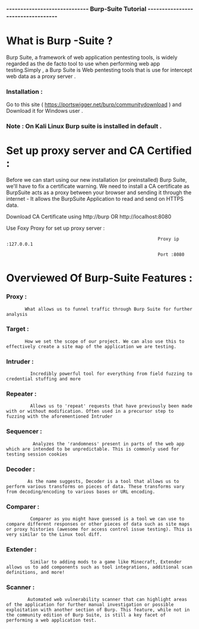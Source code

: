 ### ----------------------------- Burp-Suite Tutorial ----------------------------------


# What is Burp -Suite ?

Burp Suite, a framework of web application pentesting tools, is widely regarded as the de facto tool to use when performing web app testing.Simply ,  a Burp Suite is Web pentesting tools that is use for intercept web data as a proxy server . 

### Installation :

Go to this site ( https://portswigger.net/burp/communitydownload ) and  Download it for Windows user . 

### Note : On Kali Linux  Burp suite is installed in default .


# Set up proxy server and CA Certified :

Before we can start using our new installation (or preinstalled) Burp Suite, we'll have to fix a certificate warning. We need to install a CA certificate as BurpSuite acts as a proxy between your browser and sending it through the internet - It allows the BurpSuite Application to read and send on HTTPS data.

Download CA Certificate using http://burp  OR  http://localhost:8080
 

Use  Foxy Proxy for set up proxy server :

                                                             Proxy ip :127.0.0.1
               
                                                             Port :8080


# Overviewed Of Burp-Suite Features :

### Proxy : 
           What allows us to funnel traffic through Burp Suite for further analysis
### Target :
           How we set the scope of our project. We can also use this to effectively create a site map of the application we are testing.
### Intruder : 
             Incredibly powerful tool for everything from field fuzzing to credential stuffing and more
### Repeater :
             Allows us to 'repeat' requests that have previously been made with or without modification. Often used in a precursor step to fuzzing with the aforementioned Intruder
### Sequencer : 
              Analyzes the 'randomness' present in parts of the web app which are intended to be unpredictable. This is commonly used for testing session cookies
### Decoder : 
            As the name suggests, Decoder is a tool that allows us to perform various transforms on pieces of data. These transforms vary from decoding/encoding to various bases or URL encoding.
### Comparer : 
             Comparer as you might have guessed is a tool we can use to compare different responses or other pieces of data such as site maps or proxy histories (awesome for access control issue testing). This is very similar to the Linux tool diff.
### Extender : 
             Similar to adding mods to a game like Minecraft, Extender allows us to add components such as tool integrations, additional scan definitions, and more!
### Scanner :
            Automated web vulnerability scanner that can highlight areas of the application for further manual investigation or possible exploitation with another section of Burp. This feature, while not in the community edition of Burp Suite, is still a key facet of performing a web application test.



